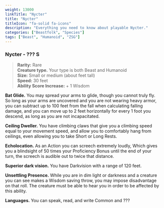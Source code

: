 ```yaml
---
weight: 13000
linkTitle: "Nycter"
title: "Nycter"
titleIcon: "fa-solid fa-icons"
description: "Everything you need to know about playable Nycter."
categories: ["Beastfolk", "Species"]
tags: ["Beast", "Humanoid", "ZSG"]
---
```


### Nycter - ??? S

> **Rarity:** Rare  
> **Creature type.** Your type is both Beast and Humanoid  
> **Size:** Small or medium (about feet tall)  
> **Speed:** 30 feet  
> **Ability Score Increase:** \+ 1 Wisdom

**Bat Glide.** You may spread your arms to glide, though you cannot truly fly. So long as your arms are uncovered and you are not wearing heavy armor, you can subtract up to 100 feet from the fall when calculating falling damage, and you can move up to 2 feet horizontally for every 1 foot you descend, as long as you are not incapacitated.

**Ceiling Dweller.** You have climbing claws that give you a climbing speed equal to your movement speed, and allow you to comfortably hang from ceilings, even allowing you to take Short or Long Rests.

**Echolocation.** As an Action you can screech extremely loudly, Which gives you a blindsight of 50 times your Proficiency Bonus until the end of your turn, the screech is audible out to twice that distance.

**Superior dark vision.** You have Darkvision with a range of 120 feet.

**Unsettling Presence.** While you are in dim light or darkness and a creature you can see makes a Wisdom saving throw, you may impose disadvantage on that roll. The creature must be able to hear you in order to be affected by this ability.

**Languages.** You can speak, read, and write Common and ???
